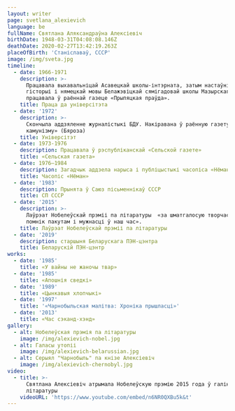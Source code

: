 ```yaml
---
layout: writer
page: svetlana_alexievich
language: be
fullName: Святлана Аляксандраўна Алексіевіч
birthDate: 1948-03-31T04:08:08.146Z
deathDate: 2020-02-27T13:42:19.263Z
placeOfBirth: 'Станіславаў, СССР'
image: /img/sveta.jpg
timeline:
  - date: 1966-1971
    description: >-
      Працавала выхавальніцай Асавецкай школы-інтэрната, затым настаўніцай
      гісторыі і нямецкай мовы Белажэвіцкай сямігадовай школы Мазырскага раёна,
      працавала ў раённай газеце «Прыпяцкая праўда».
    title: Праца да універсітэта
  - date: '1972'
    description: >-
      Скончыла аддзяленне журналістыкі БДУ. Накіравана ў раённую газету «Маяк
      камунізму» (Бяроза)
    title: Універсітэт
  - date: 1973-1976
    description: Працавала ў рэспубліканскай «Сельской газете»
    title: «Сельская газета»
  - date: 1976—1984
    description: Загадчык аддзела нарыса і публіцыстыкі часопіса «Нёман»
    title: Часопіс «Нёман»
  - date: '1983'
    description: Прынята ў Саюз пісьменнікаў СССР
    title: СП СССР
  - date: '2015'
    description: >-
      Лаўрэат Нобелеўскай прэміі па літаратуры  «за шматгалосую творчасць —
      помнік пакутам і мужнасці ў наш час».
    title: Лаўрэат Нобелеўскай прэміі па літаратуры
  - date: '2019'
    description: старшыня Беларускага ПЭН-цэнтра
    title: Беларускій ПЭН-цэнтр
works:
  - date: '1985'
    title: «У вайны не жаночы твар»
  - date: '1985'
    title: «Апошнія сведкі»
  - date: '1989'
    title: «Цынкавыя хлопчыкі»
  - date: '1997'
    title: '«Чарнобыльская малітва: Хроніка прышласці»'
  - date: '2013'
    title: «Час сэканд-хэнд»
gallery:
  - alt: Нобелеўская прэмія па літаратуры
    image: /img/alexievich-nobel.jpg
  - alt: Галасы утопіі
    image: /img/alexievich-belarussian.jpg
  - alt: Серыял "Чарнобыль" па кнізе Алексіевіч
    image: /img/alexievich-chernobyl.jpg
video:
  - title: >-
      Святлана Алексіевіч атрымала Нобелеўскую прэмію 2015 года ў галіне
      літаратуры
    videoURL: 'https://www.youtube.com/embed/n6NR0QXBu5k&t'
---
```


